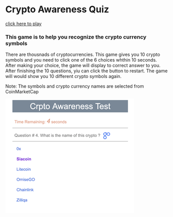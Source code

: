 # Crypto Awareness Quiz

[click here to play](https://jasonjpeng.github.io/TriviaGame/)

### This game is to help you recognize the crypto currency symbols

There are thousnads of cryptocurrencies. This game gives you 10 crypto symbols and you need to click
one of the 6 choices whthin 10 seconds. After making your choice, the game will display to correct answer to you. 
After finishing the 10 questions, yiu can click the button to restart. The game will would show you 10 different crypto symbols again.

Note: The symbols and crypto currency names are selected from CoinMarketCap 

![Screen Shot](assets/images/screen.png)

